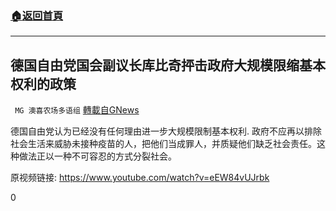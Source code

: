 ###  [:house:返回首頁](https://github.com/ourhimalayas/txt)
---


## 德国自由党国会副议长库比奇抨击政府大规模限缩基本权利的政策
` MG 澳喜农场多语组` [轉載自GNews](https://gnews.org/zh-hans/1526778/)

德国自由党认为已经没有任何理由进一步大规模限制基本权利. 政府不应再以排除社会生活来威胁未接种疫苗的人，把他们当成罪人，并质疑他们缺乏社会责任。这种做法正以一种不可容忍的方式分裂社会。

原视频链接: https://www.youtube.com/watch?v=eEW84vUJrbk

0

